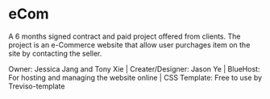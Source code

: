 # eCom
A 6 months signed contract and paid project offered from clients. The project is an e-Commerce website that allow user purchages item on the site by contacting the seller.   

Owner: Jessica Jang and Tony Xie |
Creater/Designer: Jason Ye | 
BlueHost: For hosting and managing the website online |
CSS Template: Free to use by Treviso-template
